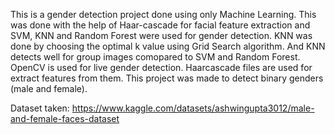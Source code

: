 This is a gender detection project done using only Machine Learning. This was done with the help of Haar-cascade for facial feature extraction and SVM, KNN and Random Forest were used for gender detection. KNN was done by choosing the optimal k value using Grid Search algorithm. And KNN detects well for group images comopared to SVM and Random Forest.
OpenCV is used for live gender detection. Haarcascade files are used for extract features from them.
This project was made to detect binary genders (male and female). 

Dataset taken:
https://www.kaggle.com/datasets/ashwingupta3012/male-and-female-faces-dataset
